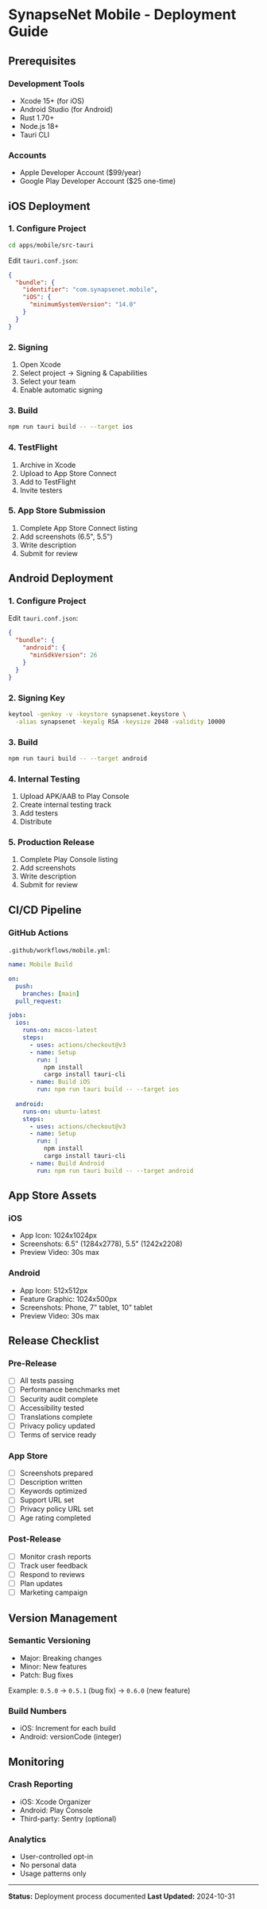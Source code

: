 # SynapseNet Mobile - Deployment Guide

## Prerequisites

### Development Tools
- Xcode 15+ (for iOS)
- Android Studio (for Android)
- Rust 1.70+
- Node.js 18+
- Tauri CLI

### Accounts
- Apple Developer Account ($99/year)
- Google Play Developer Account ($25 one-time)

## iOS Deployment

### 1. Configure Project
```bash
cd apps/mobile/src-tauri
```

Edit `tauri.conf.json`:
```json
{
  "bundle": {
    "identifier": "com.synapsenet.mobile",
    "iOS": {
      "minimumSystemVersion": "14.0"
    }
  }
}
```

### 2. Signing
1. Open Xcode
2. Select project → Signing & Capabilities
3. Select your team
4. Enable automatic signing

### 3. Build
```bash
npm run tauri build -- --target ios
```

### 4. TestFlight
1. Archive in Xcode
2. Upload to App Store Connect
3. Add to TestFlight
4. Invite testers

### 5. App Store Submission
1. Complete App Store Connect listing
2. Add screenshots (6.5", 5.5")
3. Write description
4. Submit for review

## Android Deployment

### 1. Configure Project
Edit `tauri.conf.json`:
```json
{
  "bundle": {
    "android": {
      "minSdkVersion": 26
    }
  }
}
```

### 2. Signing Key
```bash
keytool -genkey -v -keystore synapsenet.keystore \
  -alias synapsenet -keyalg RSA -keysize 2048 -validity 10000
```

### 3. Build
```bash
npm run tauri build -- --target android
```

### 4. Internal Testing
1. Upload APK/AAB to Play Console
2. Create internal testing track
3. Add testers
4. Distribute

### 5. Production Release
1. Complete Play Console listing
2. Add screenshots
3. Write description
4. Submit for review

## CI/CD Pipeline

### GitHub Actions

`.github/workflows/mobile.yml`:
```yaml
name: Mobile Build

on:
  push:
    branches: [main]
  pull_request:

jobs:
  ios:
    runs-on: macos-latest
    steps:
      - uses: actions/checkout@v3
      - name: Setup
        run: |
          npm install
          cargo install tauri-cli
      - name: Build iOS
        run: npm run tauri build -- --target ios
      
  android:
    runs-on: ubuntu-latest
    steps:
      - uses: actions/checkout@v3
      - name: Setup
        run: |
          npm install
          cargo install tauri-cli
      - name: Build Android
        run: npm run tauri build -- --target android
```

## App Store Assets

### iOS
- App Icon: 1024x1024px
- Screenshots: 6.5" (1284x2778), 5.5" (1242x2208)
- Preview Video: 30s max

### Android
- App Icon: 512x512px
- Feature Graphic: 1024x500px
- Screenshots: Phone, 7" tablet, 10" tablet
- Preview Video: 30s max

## Release Checklist

### Pre-Release
- [ ] All tests passing
- [ ] Performance benchmarks met
- [ ] Security audit complete
- [ ] Accessibility tested
- [ ] Translations complete
- [ ] Privacy policy updated
- [ ] Terms of service ready

### App Store
- [ ] Screenshots prepared
- [ ] Description written
- [ ] Keywords optimized
- [ ] Support URL set
- [ ] Privacy policy URL set
- [ ] Age rating completed

### Post-Release
- [ ] Monitor crash reports
- [ ] Track user feedback
- [ ] Respond to reviews
- [ ] Plan updates
- [ ] Marketing campaign

## Version Management

### Semantic Versioning
- Major: Breaking changes
- Minor: New features
- Patch: Bug fixes

Example: `0.5.0` → `0.5.1` (bug fix) → `0.6.0` (new feature)

### Build Numbers
- iOS: Increment for each build
- Android: versionCode (integer)

## Monitoring

### Crash Reporting
- iOS: Xcode Organizer
- Android: Play Console
- Third-party: Sentry (optional)

### Analytics
- User-controlled opt-in
- No personal data
- Usage patterns only

---

**Status:** Deployment process documented
**Last Updated:** 2024-10-31
